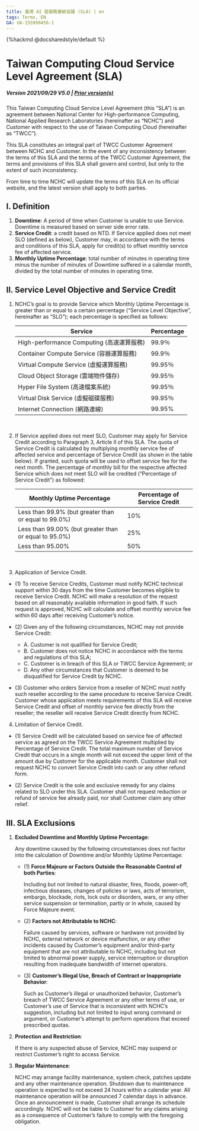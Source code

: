 ```yaml
---
title: 臺灣 AI 雲服務層級協議 (SLA) | en
tags: Terms, EN
GA: UA-155999456-1
---
```


{%hackmd @docsharedstyle/default %}


# Taiwan Computing Cloud Service Level Agreement (SLA)

##### Version 2021/09/29 V5.0 |  [<ins>Prior version(s)</ins>](https://man.twcc.ai/@twccdocs/prior-sla-en)

This Taiwan Computing Cloud Service Level Agreement (this “SLA”) is an agreement between National Center for High-performance Computing, National Applied Research Laboratories (hereinafter as “NCHC”) and Customer with respect to the use of Taiwan Computing Cloud (hereinafter as “TWCC”). 

This SLA constitutes an integral part of TWCC Customer Agreement between NCHC and Customer. In the event of any inconsistency between the terms of this SLA and the terms of the TWCC Customer Agreement, the terms and provisions of this SLA shall govern and control, but only to the extent of such inconsistency.

From time to time NCHC will update the terms of this SLA on its official website, and the latest version shall apply to both parties.





## I. Definition


1.	**Downtime**: A period of time when Customer is unable to use Service. Downtime is measured based on server side error rate.
2.	**Service Credit**: a credit based on NTD. If Service applied does not meet SLO (defined as below), Customer may, in accordance with the terms and conditions of this SLA, apply for credit(s) to offset monthly service fee of affected service. 
3.	**Monthly Uptime Percentage**: total number of minutes in operating time minus the number of minutes of Downtime suffered in a calendar month, divided by the total number of minutes in operating time.




## II. Service Level Objective and Service Credit

1.	NCHC’s goal is to provide Service which Monthly Uptime Percentage is greater than or equal to a certain percentage (“Service Level Objective”, hereinafter as “SLO”); each percentage is specified as follows:


    | Service                                   | Percentage |
    | ----------------------------------------- | ---------- |
    | High-performance Computing (高速運算服務) | 99.9％     |
    | Container Compute Service (容器運算服務)  | 99.9％     |
    | Virtual Compute Service  (虛擬運算服務)   | 99.95％    |
    | Cloud Object Storage (雲端物件儲存)       | 99.95％    |
    | Hyper File System (高速檔案系統)          | 99.95％    |
    | Virtual Disk Service (虛擬磁碟服務)       | 99.95％    |
    | Internet Connection (網路連線)            | 99.95%     |

<br>

2. If Service applied does not meet SLO, Customer may apply for Service Credit according to Paragraph 3, Article II of this SLA. The quota of Service Credit is calculated by multiplying monthly service fee of affected service and percentage of Service Credit (as shown in the table below). If granted, such quota will be used to offset service fee for the next month. The percentage of monthly bill for the respective affected Service which does not meet SLO will be credited (“Percentage of Service Credit”) as followed:  

    | Monthly Uptime Percentage                     | Percentage of Service Credit | 
    | ----------------------------------------- | -------- | 
    | Less than 99.9% (but greater than or equal to 99.0%)          | 10%     | 
    | Less than 99.00% (but greater than or equal to 95.0%)         | 25%     | 
    | Less than 95.00%                           | 50%     | 

<br>

3.	Application of Service Credit.
- (1)  To receive Service Credits, Customer must notify NCHC technical support within 30 days from the time Customer becomes eligible to receive Service Credit. NCHC will make a resolution of the request based on all reasonably available information in good faith. If such request is approved, NCHC will calculate and offset monthly service fee within 60 days after receiving Customer’s notice.

- (2)  Given any of the following circumstances, NCHC may not provide Service Credit:
    - A.	Customer is not qualified for Service Credit; 
    - B.	Customer does not notice NCHC in accordance with the terms and regulations of this SLA;
    - C.	Customer is in breach of this SLA or TWCC Service Agreement; or
    - D.	Any other circumstances that Customer is deemed to be disqualified for Service Credit by NCHC. 


- (3)	Customer who orders Service from a reseller of NCHC must notify such reseller according to the same procedure to receive Service Credit. Customer whose application meets requirements of this SLA will receive Service Credit and offset of monthly service fee directly from the reseller; the reseller will receive Service Credit directly from NCHC.


4.	Limitation of Service Credit.
- (1)	Service Credit will be calculated based on service fee of affected service as agreed on the TWCC Service Agreement multiplied by Percentage of Service Credit. The total maximum number of Service Credit that occurs in a single month will not exceed the upper limit of the amount due by Customer for the applicable month. Customer shall not request NCHC to convert Service Credit into cash or any other refund form. 

- (2)	Service Credit is the sole and exclusive remedy for any claims related to SLO under this SLA. Customer shall not request reduction or refund of service fee already paid, nor shall Customer claim any other relief.   
 


## III.	SLA Exclusions

1.	**Excluded Downtime and Monthly Uptime Percentage**: 
    
    Any downtime caused by the following circumstances does not factor into the calculation of Downtime and/or Monthly Uptime Percentage: 
    
    - (1)	**Force Majeure or Factors Outside the Reasonable Control of both Parties**:
    
        Including but not limited to natural disaster, fires, floods, power-off, infectious diseases, changes of policies or laws, acts of terrorism, embargo, blockade, riots, lock outs or disorders, wars, or any other service suspension or termination, partly or in whole, caused by Force Majeure event.
    
    - (2)	**Factors not Attributable to NCHC**: 
    
        Failure caused by services, software or hardware not provided by NCHC, external network or device malfunction, or any other incidents caused by Customer’s equipment and/or third-party equipment that are not attributable to NCHC, including but not limited to abnormal power supply, service interruption or disruption resulting from inadequate bandwidth of internet operators.
    - (3)	**Customer’s Illegal Use, Breach of Contract or Inappropriate Behavior**:
        
        Such as Customer’s illegal or unauthorized behavior, Customer’s breach of TWCC Service Agreement or any other terms of use, or Customer’s use of Service that is inconsistent with NCHC’s suggestion, including but not limited to input wrong command or argument, or Customer’s attempt to perform operations that exceed prescribed quotas.

2.	**Protection and Restriction**: 
    
    If there is any suspected abuse of Service, NCHC may suspend or restrict Customer’s right to access Service. 

3.	**Regular Maintenance**: 
    
    NCHC may arrange facility maintenance, system check, patches update and any other maintenance operation. Shutdown due to maintenance   operation is expected to not exceed 24 hours within a calendar year. All maintenance operation will be announced 7 calendar days in advance. Once an announcement is made, Customer shall arrange its schedule accordingly. NCHC will not be liable to Customer for any claims arising as a consequence of Customer’s failure to comply with the foregoing obligation.




